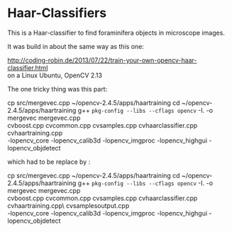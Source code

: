 # Haar-Classifiers
This is a Haar-classifier to find foraminifera objects in microscope images.

It was build in about the same way as this one: 

http://coding-robin.de/2013/07/22/train-your-own-opencv-haar-classifier.html  
on a Linux Ubuntu, OpenCV 2.13

The one tricky thing was this part:

  cp src/mergevec.cpp ~/opencv-2.4.5/apps/haartraining
  cd ~/opencv-2.4.5/apps/haartraining
  g++ `pkg-config --libs --cflags opencv` -I. -o mergevec mergevec.cpp\
    cvboost.cpp cvcommon.cpp cvsamples.cpp cvhaarclassifier.cpp\
    cvhaartraining.cpp\
    -lopencv_core -lopencv_calib3d -lopencv_imgproc -lopencv_highgui -lopencv_objdetect

which had to be replace by :
  
  cp src/mergevec.cpp ~/opencv-2.4.5/apps/haartraining
  cd ~/opencv-2.4.5/apps/haartraining
  g++ `pkg-config --libs --cflags opencv` -I. -o mergevec mergevec.cpp\
    cvboost.cpp cvcommon.cpp cvsamples.cpp cvhaarclassifier.cpp\
    cvhaartraining.cpp\ cvsamplesoutput.cpp\
    -lopencv_core -lopencv_calib3d -lopencv_imgproc -lopencv_highgui -lopencv_objdetect
  

